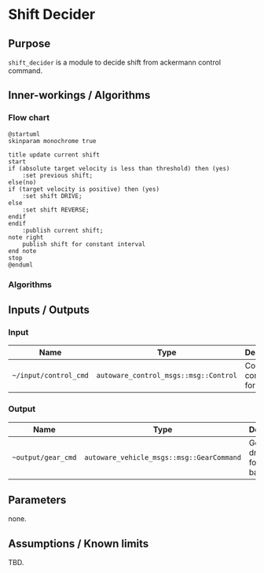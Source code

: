 # Shift Decider

## Purpose

`shift_decider` is a module to decide shift from ackermann control command.

## Inner-workings / Algorithms

### Flow chart

```plantuml
@startuml
skinparam monochrome true

title update current shift
start
if (absolute target velocity is less than threshold) then (yes)
    :set previous shift;
else(no)
if (target velocity is positive) then (yes)
    :set shift DRIVE;
else
    :set shift REVERSE;
endif
endif
    :publish current shift;
note right
    publish shift for constant interval
end note
stop
@enduml
```

### Algorithms

## Inputs / Outputs

### Input

| Name                  | Type                                                       | Description                  |
| --------------------- | ---------------------------------------------------------- | ---------------------------- |
| `~/input/control_cmd` | `autoware_control_msgs::msg::Control`                      | Control command for vehicle. |

### Output

| Name               | Type                                           | Description                        |
| ------------------ | ---------------------------------------------- | ---------------------------------- |
| `~output/gear_cmd` | `autoware_vehicle_msgs::msg::GearCommand` | Gear for drive forward / backward. |

## Parameters

none.

## Assumptions / Known limits

TBD.
